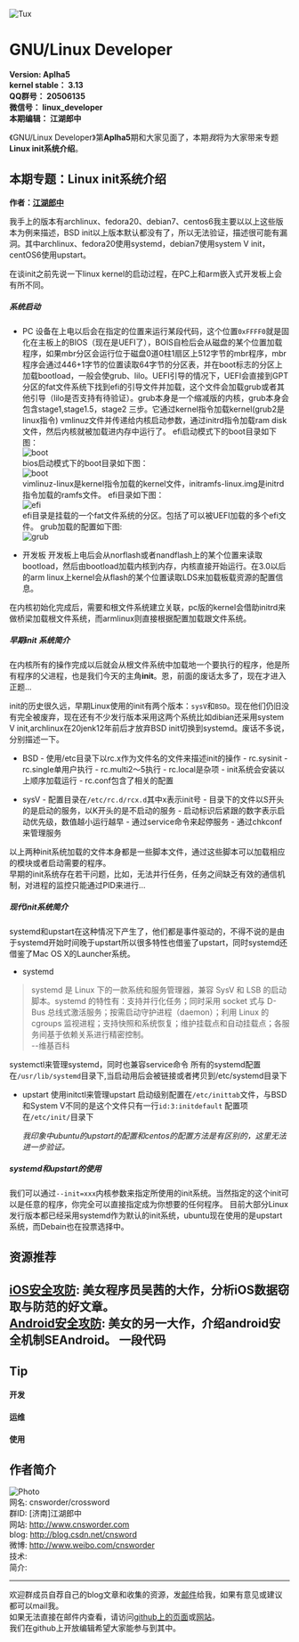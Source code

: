 <link rel="stylesheet" href="http://ssh.cnsworder.com/styles/monokai_sublime.css" />
<script type="text/javascript" src="http://ssh.cnsworder.com/highlight.pack.js"></script>
<script type="text/javascript">
    hljs.initHighlightingOnLoad();
</script>

![Tux](http://ssh.cnsworder.com/img/tux.png)

GNU/Linux Developer
==============================================================  

**Version: Aplha5**  
**kernel stable： 3.13**  
**QQ群号： 20506135**  
**微信号： linux_developer**  
**本期编辑： 江湖郎中**  

《GNU/Linux Developer》第**Aplha5**期和大家见面了，本期*我*将为大家带来专题**Linux init系统介绍**。  


本期专题：Linux init系统介绍
-----------
**作者：[江湖郎中](#tj)**  

我手上的版本有archlinux、fedora20、debian7、centos6我主要以以上这些版本为例来描述，BSD init以上版本默认都没有了，所以无法验证，描述很可能有漏洞。其中archlinux、fedora20使用systemd，debian7使用system V init，centOS6使用upstart。 

在谈init之前先说一下linux kernel的启动过程，在PC上和arm嵌入式开发板上会有所不同。

##### 系统启动

+ PC
设备在上电以后会在指定的位置来运行某段代码，这个位置`0xFFFF0`就是固化在主板上的BIOS（现在是UEFI了），BOIS自检后会从磁盘的某个位置加载程序，如果mbr分区会运行位于磁盘0道0柱1扇区上512字节的mbr程序，mbr程序会通过446+1字节的位置读取64字节的分区表，并在boot标志的分区上加载bootload，一般会使grub、lilo。UEFI引导的情况下，UEFI会直接到GPT分区的fat文件系统下找到efi的引导文件并加载，这个文件会加载grub或者其他引导（lilo是否支持有待验证）。grub本身是一个缩减版的内核，grub本身会包含stage1,stage1.5，stage2 三步。它通过kernel指令加载kernel(grub2是linux指令) vmlinuz文件并传递给内核启动参数，通过initrd指令加载ram disk文件，然后内核就被加载进内存中运行了。
efi启动模式下的boot目录如下图：  
![boot](http://ssh.cnsworder.com/img/boot_2.png)  
bios启动模式下的boot目录如下图：  
![boot](http://ssh.cnsworder.com/img/boot_5.png)  
vimlinuz-linux是kernel指令加载的kernel文件，initramfs-linux.img是initrd指令加载的ramfs文件。
efi目录如下图：  
![efi](http://ssh.cnsworder.com/img/boot_3.png)  
efi目录是挂载的一个fat文件系统的分区。包括了可以被UEFI加载的多个efi文件。
grub加载的配置如下图:  
![grub](http://ssh.cnsworder.com/img/boot_4.png)

+ 开发板
开发板上电后会从norflash或者nandflash上的某个位置来读取bootload，然后由bootload加载内核到内存，内核直接开始运行。在3.0以后的arm linux上kernel会从flash的某个位置读取LDS来加载板载资源的配置信息。  

在内核初始化完成后，需要和根文件系统建立关联，pc版的kernel会借助initrd来做桥梁加载根文件系统，而armlinux则直接根据配置加载跟文件系统。  

##### 早期init 系统简介
在内核所有的操作完成以后就会从根文件系统中加载地一个要执行的程序，他是所有程序的父进程，也是我们今天的主角**init**。恩，前面的废话太多了，现在才进入正题...

init的历史很久远，早期Linux使用的init有两个版本：`sysV`和`BSD`。现在他们仍旧没有完全被废弃，现在还有不少发行版本采用这两个系统比如dibian还采用system V init,archlinux在20jenk12年前后才放弃BSD init切换到systemd。废话不多说，分别描述一下。

+ BSD
       - 使用/etc目录下以rc.x作为文件名的文件来描述init的操作
       - rc.sysinit
       - rc.single单用户执行
       - rc.multi2～5执行
       - rc.local是杂项
       - init系统会安装以上顺序加载运行
       - rc.conf包含了相关的配置

+ sysV
       - 配置目录在`/etc/rc.d/rcx.d`其中x表示init号
       - 目录下的文件以S开头的是启动的服务，以K开头的是不启动的服务
       - 启动标识后紧跟的数字表示启动优先级，数值越小运行越早
       - 通过service命令来起停服务
       - 通过chkconf来管理服务

以上两种init系统加载的文件本身都是一些脚本文件，通过这些脚本可以加载相应的模块或者启动需要的程序。  
早期的init系统存在若干问题，比如，无法并行任务，任务之间缺乏有效的通信机制，对进程的监控只能通过PID来进行...

##### 现代init系统简介

systemd和upstart在这种情况下产生了，他们都是事件驱动的，不得不说的是由于systemd开始时间晚于upstart所以很多特性也借鉴了upstart，同时systemd还借鉴了Mac OS X的Launcher系统。

+ systemd  
>  systemd 是 Linux 下的一款系统和服务管理器，兼容 SysV 和 LSB 的启动脚本。systemd 的特性有：支持并行化任务；同时采用 socket 式与 D-Bus 总线式激活服务；按需启动守护进程（daemon）；利用 Linux 的 cgroups 监视进程；支持快照和系统恢复；维护挂载点和自动挂载点；各服务间基于依赖关系进行精密控制。  
                  --维基百科

systemctl来管理systemd，同时也兼容service命令
所有的systemd配置在`/usr/lib/systemd`目录下,当启动用后会被链接或者拷贝到/etc/systemd目录下

+ upstart
  使用initctl来管理upstart
  启动级别配置在`/etc/inittab`文件，与BSD和System V不同的是这个文件只有一行`id:3:initdefault`
  配置项在`/etc/init/`目录下

  *我印象中ubuntu的upstart的配置和centos的配置方法是有区别的，这里无法进一步验证。*


##### systemd和upstart的使用




我们可以通过`--init=xxx`内核参数来指定所使用的init系统。当然指定的这个init可以是任意的程序，你完全可以直接指定成为你想要的任何程序。
目前大部分Linux发行版本都已经采用systemd作为默认的init系统，ubuntu现在使用的是upstart系统，而Debain也在投票选择中。

资源推荐
----------
[iOS安全攻防](http://blog.csdn.net/column/details/hackingios.html): 美女程序员吴茜的大作，分析iOS数据窃取与防范的好文章。  
[Android安全攻防](http://blog.csdn.net/yiyaaixuexi/article/category/1302842): 美女的另一大作，介绍android安全机制SEAndroid。
一段代码
--------


Tip
-------
#### 开发

> 
>

#### 运维
> 

#### 使用
> 


作者简介
--------
<a name="tj"></a>
![Photo](http://www.gravatar.com/avatar/c1991331b3e8139f3168fdaf71cb65c4.png)  
网名: cnsworder/crossword<br/>
群ID: [济南]江湖郎中   
网站: <http://www.cnsworder.com>  
blog: <http://blog.csdn.net/cnsword>  
微博: <http://www.weibo.com/cnsworder>  
技术:    
简介:   
- - -
欢迎群成员自荐自己的blog文章和收集的资源，发[邮件](mailto:cnsworder@gmail.com)给我，如果有意见或建议都可以mail我。  
如果无法直接在邮件内查看，请访问[github上的页面](https://github.com/cnsworder/publication/blob/master/alpha5.md)或[网站](http://ssh.cnsworder.com/alpha5.html)。  
我们在github上开放编辑希望大家能参与到其中。
